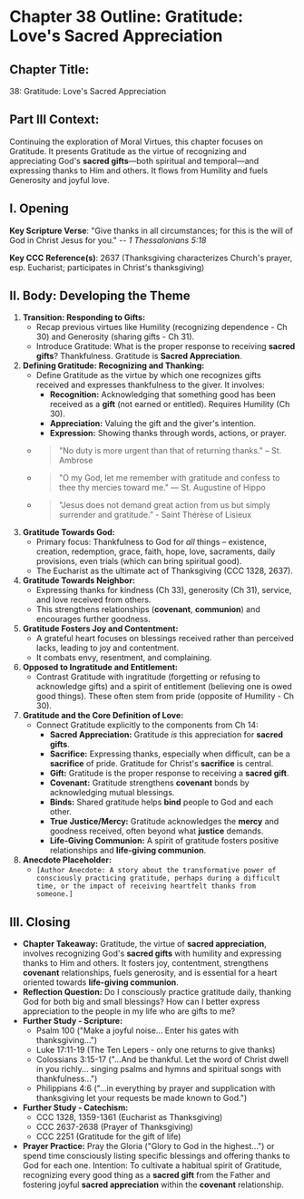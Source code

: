 # Chapter 38 Outline: Gratitude: Love's Sacred Appreciation

## Chapter Title:
38: Gratitude: Love's Sacred Appreciation

## Part III Context:
Continuing the exploration of Moral Virtues, this chapter focuses on Gratitude. It presents Gratitude as the virtue of recognizing and appreciating God's **sacred gifts**—both spiritual and temporal—and expressing thanks to Him and others. It flows from Humility and fuels Generosity and joyful love.

## I. Opening

**Key Scripture Verse**: "Give thanks in all circumstances; for this is the will of God in Christ Jesus for you." -- _1 Thessalonians 5:18_

**Key CCC Reference(s)**: 2637 (Thanksgiving characterizes Church's prayer, esp. Eucharist; participates in Christ's thanksgiving)

## II. Body: Developing the Theme

1.  **Transition: Responding to Gifts:**
    *   Recap previous virtues like Humility (recognizing dependence - Ch 30) and Generosity (sharing gifts - Ch 31).
    *   Introduce Gratitude: What is the proper response to receiving **sacred gifts**? Thankfulness. Gratitude is **Sacred Appreciation**.
2.  **Defining Gratitude: Recognizing and Thanking:**
    *   Define Gratitude as the virtue by which one recognizes gifts received and expresses thankfulness to the giver. It involves:
        *   **Recognition:** Acknowledging that something good has been received as a **gift** (not earned or entitled). Requires Humility (Ch 30).
        *   **Appreciation:** Valuing the gift and the giver's intention.
        *   **Expression:** Showing thanks through words, actions, or prayer.
    *   > "No duty is more urgent than that of returning thanks." – St. Ambrose
    *   > "O my God, let me remember with gratitude and confess to thee thy mercies toward me." — St. Augustine of Hippo
    *   > "Jesus does not demand great action from us but simply surrender and gratitude.” - Saint Thérèse of Lisieux
3.  **Gratitude Towards God:**
    *   Primary focus: Thankfulness to God for *all* things – existence, creation, redemption, grace, faith, hope, love, sacraments, daily provisions, even trials (which can bring spiritual good).
    *   The Eucharist as the ultimate act of Thanksgiving (CCC 1328, 2637).
4.  **Gratitude Towards Neighbor:**
    *   Expressing thanks for kindness (Ch 33), generosity (Ch 31), service, and love received from others.
    *   This strengthens relationships (**covenant**, **communion**) and encourages further goodness.
5.  **Gratitude Fosters Joy and Contentment:**
    *   A grateful heart focuses on blessings received rather than perceived lacks, leading to joy and contentment.
    *   It combats envy, resentment, and complaining.
6.  **Opposed to Ingratitude and Entitlement:**
    *   Contrast Gratitude with ingratitude (forgetting or refusing to acknowledge gifts) and a spirit of entitlement (believing one is owed good things). These often stem from pride (opposite of Humility - Ch 30).
7.  **Gratitude and the Core Definition of Love:**
    *   Connect Gratitude explicitly to the components from Ch 14:
        *   **Sacred Appreciation:** Gratitude *is* this appreciation for **sacred gifts**.
        *   **Sacrifice:** Expressing thanks, especially when difficult, can be a **sacrifice** of pride. Gratitude for Christ's **sacrifice** is central.
        *   **Gift:** Gratitude is the proper response to receiving a **sacred gift**.
        *   **Covenant:** Gratitude strengthens **covenant** bonds by acknowledging mutual blessings.
        *   **Binds:** Shared gratitude helps **bind** people to God and each other.
        *   **True Justice/Mercy:** Gratitude acknowledges the **mercy** and goodness received, often beyond what **justice** demands.
        *   **Life-Giving Communion:** A spirit of gratitude fosters positive relationships and **life-giving communion**.
8.  **Anecdote Placeholder:**
    *   `[Author Anecdote: A story about the transformative power of consciously practicing gratitude, perhaps during a difficult time, or the impact of receiving heartfelt thanks from someone.]`

## III. Closing

*   **Chapter Takeaway:** Gratitude, the virtue of **sacred appreciation**, involves recognizing God's **sacred gifts** with humility and expressing thanks to Him and others. It fosters joy, contentment, strengthens **covenant** relationships, fuels generosity, and is essential for a heart oriented towards **life-giving communion**.
*   **Reflection Question:** Do I consciously practice gratitude daily, thanking God for both big and small blessings? How can I better express appreciation to the people in my life who are gifts to me?
*   **Further Study - Scripture:**
    *   Psalm 100 ("Make a joyful noise... Enter his gates with thanksgiving...")
    *   Luke 17:11-19 (The Ten Lepers - only one returns to give thanks)
    *   Colossians 3:15-17 ("...And be thankful. Let the word of Christ dwell in you richly... singing psalms and hymns and spiritual songs with thankfulness...")
    *   Philippians 4:6 ("...in everything by prayer and supplication with thanksgiving let your requests be made known to God.")
*   **Further Study - Catechism:**
    *   CCC 1328, 1359-1361 (Eucharist as Thanksgiving)
    *   CCC 2637-2638 (Prayer of Thanksgiving)
    *   CCC 2251 (Gratitude for the gift of life)
*   **Prayer Practice:** Pray the Gloria ("Glory to God in the highest...") or spend time consciously listing specific blessings and offering thanks to God for each one. Intention: To cultivate a habitual spirit of Gratitude, recognizing every good thing as a **sacred gift** from the Father and fostering joyful **sacred appreciation** within the **covenant** relationship.

